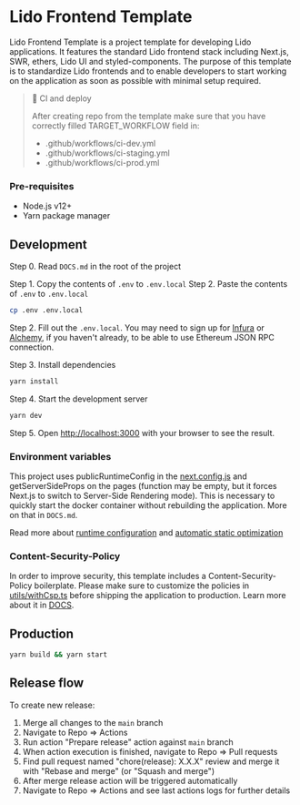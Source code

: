 # Lido Frontend Template

Lido Frontend Template is a project template for developing Lido applications. It features the standard Lido frontend stack including Next.js, SWR, ethers, Lido UI and styled-components. The purpose of this template is to standardize Lido frontends and to enable developers to start working on the application as soon as possible with minimal setup required.

> 🚧 CI and deploy
>
> After creating repo from the template make sure that you have correctly filled TARGET_WORKFLOW field in:
>
> - .github/workflows/ci-dev.yml
> - .github/workflows/ci-staging.yml
> - .github/workflows/ci-prod.yml

### Pre-requisites

- Node.js v12+
- Yarn package manager

## Development

Step 0. Read `DOCS.md` in the root of the project

Step 1. Copy the contents of `.env` to `.env.local`
Step 2. Paste the contents of `.env` to `.env.local`

```bash
cp .env .env.local
```

Step 2. Fill out the `.env.local`. You may need to sign up for [Infura](https://infura.io/) or [Alchemy](https://www.alchemy.com/), if you haven't already, to be able to use Ethereum JSON RPC connection.

Step 3. Install dependencies

```bash
yarn install
```

Step 4. Start the development server

```bash
yarn dev
```

Step 5. Open [http://localhost:3000](http://localhost:3000) with your browser to see the result.

### Environment variables

This project uses publicRuntimeConfig in the [next.config.js](./next.config.js) and getServerSideProps on the pages (function may be empty, but it forces Next.js to switch to Server-Side Rendering mode). This is necessary to quickly start the docker container without rebuilding the application. More on that in `DOCS.md`.

Read more about [runtime configuration](https://nextjs.org/docs/api-reference/next.config.js/runtime-configuration) and [automatic static optimization](https://nextjs.org/docs/advanced-features/automatic-static-optimization)

### Content-Security-Policy

In order to improve security, this template includes a Content-Security-Policy boilerplate. Please make sure to customize the policies in [utils/withCsp.ts](utils/withCsp.ts) before shipping the application to production. Learn more about it in [DOCS](/DOCS.md#monitoring).

## Production

```bash
yarn build && yarn start
```

## Release flow

To create new release:

1. Merge all changes to the `main` branch
1. Navigate to Repo => Actions
1. Run action "Prepare release" action against `main` branch
1. When action execution is finished, navigate to Repo => Pull requests
1. Find pull request named "chore(release): X.X.X" review and merge it with "Rebase and merge" (or "Squash and merge")
1. After merge release action will be triggered automatically
1. Navigate to Repo => Actions and see last actions logs for further details
